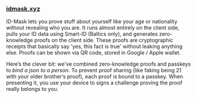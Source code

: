 ### [idmask.xyz](https://idmask.xyz)

ID-Mask lets you prove stuff about yourself like your age or nationality without revealing who you are. It runs almost entirely on the client side, pulls your ID data using Smart-ID (Baltics only), and generates zero-knowledge proofs on the client side. These proofs are cryptographic receipts that basically say 'yes, this fact is true' without leaking anything else. Proofs can be shown via QR code, stored in Google / Apple wallet.

Here’s the clever bit: we've combined zero-knowledge proofs and passkeys to *bind a json to a person*. To prevent proof sharing (like faking being 21 with your older brother’s proof), each proof is bound to a passkey. When presenting it, you use your device to signs a challenge proving the proof really belongs to you.
